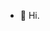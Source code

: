 - 👋 Hi.

<!---
MagicDucc/MagicDucc is a ✨ special ✨ repository because its `README.md` (this file) appears on your GitHub profile.
You can click the Preview link to take a look at your changes.
--->
